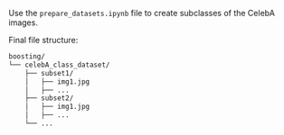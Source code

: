Use the `prepare_datasets.ipynb` file to create subclasses of the CelebA images.

Final file structure:

```bash
boosting/
└── celebA_class_dataset/
    ├── subset1/
    │   ├── img1.jpg
    │   ├── ...
    ├── subset2/
    │   ├── img1.jpg
    │   ├── ...
    └── ...
